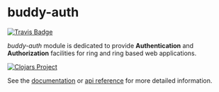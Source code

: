 # buddy-auth

[![Travis Badge](https://img.shields.io/travis/funcool/buddy-auth.svg?style=flat)](https://travis-ci.org/funcool/buddy-auth "Travis Badge")

*buddy-auth* module is dedicated to provide **Authentication** and **Authorization** facilities
for ring and ring based web applications.

[![Clojars Project](http://clojars.org/buddy/buddy-auth/latest-version.svg)](http://clojars.org/buddy/buddy-auth)

See the [documentation](https://funcool.github.io/buddy-auth/latest/) or
[api reference](https://funcool.github.io/buddy-auth/latest/api/) for more detailed
information.

